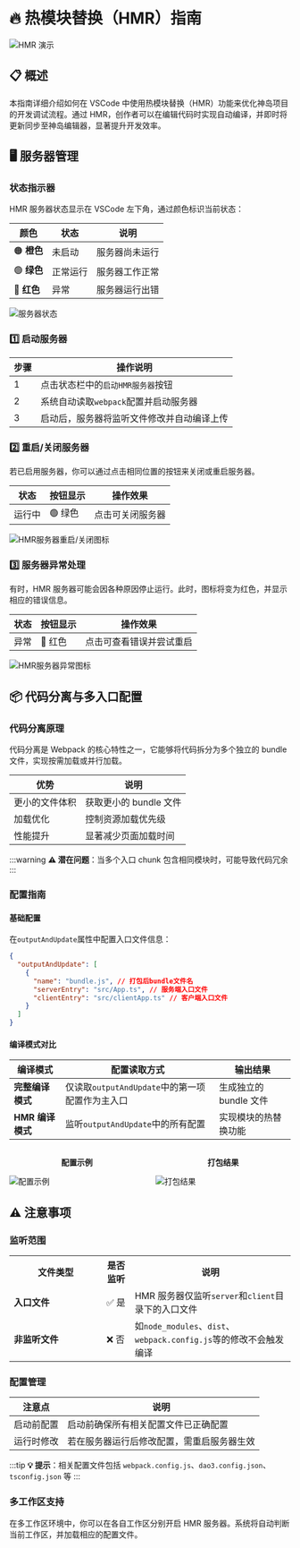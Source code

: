 # 🔥 热模块替换（HMR）指南

![HMR 演示](https://static.codemao.cn/pickduck/HJBNk__g1x.gif?hash=Fq9hwMXyh-2yGkZY1t42TXPsw57i)

## 📋 概述

本指南详细介绍如何在 VSCode 中使用热模块替换（HMR）功能来优化神岛项目的开发调试流程。通过 HMR，创作者可以在编辑代码时实现自动编译，并即时将更新同步至神岛编辑器，显著提升开发效率。

## 🖥️ 服务器管理

### 状态指示器

HMR 服务器状态显示在 VSCode 左下角，通过颜色标识当前状态：

| 颜色        | 状态     | 说明           |
| ----------- | -------- | -------------- |
| 🟠 **橙色** | 未启动   | 服务器尚未运行 |
| 🟢 **绿色** | 正常运行 | 服务器工作正常 |
| 🔴 **红色** | 异常     | 服务器运行出错 |

![服务器状态](/QQ20241128-233644.png)

### 1️⃣ 启动服务器

| 步骤 | 操作说明                                   |
| ---- | ------------------------------------------ |
| 1    | 点击状态栏中的`启动HMR服务器`按钮          |
| 2    | 系统自动读取`webpack`配置并启动服务器      |
| 3    | 启动后，服务器将监听文件修改并自动编译上传 |

### 2️⃣ 重启/关闭服务器

若已启用服务器，你可以通过点击相同位置的按钮来关闭或重启服务器。

| 状态   | 按钮显示 | 操作效果         |
| ------ | -------- | ---------------- |
| 运行中 | 🟢 绿色  | 点击可关闭服务器 |

![HMR服务器重启/关闭图标](/QQ20241128-233716.png)

### 3️⃣ 服务器异常处理

有时，HMR 服务器可能会因各种原因停止运行。此时，图标将变为红色，并显示相应的错误信息。

| 状态 | 按钮显示 | 操作效果                 |
| ---- | -------- | ------------------------ |
| 异常 | 🔴 红色  | 点击可查看错误并尝试重启 |

![HMR服务器异常图标](/QQ20241128-233914.png)

## 📦 代码分离与多入口配置

### 代码分离原理

代码分离是 Webpack 的核心特性之一，它能够将代码拆分为多个独立的 bundle 文件，实现按需加载或并行加载。

| 优势           | 说明                   |
| -------------- | ---------------------- |
| 更小的文件体积 | 获取更小的 bundle 文件 |
| 加载优化       | 控制资源加载优先级     |
| 性能提升       | 显著减少页面加载时间   |

:::warning
**⚠️ 潜在问题**：当多个入口 chunk 包含相同模块时，可能导致代码冗余
:::

### 配置指南

#### 基础配置

在`outputAndUpdate`属性中配置入口文件信息：

```json
{
  "outputAndUpdate": [
    {
      "name": "bundle.js", // 打包后bundle文件名
      "serverEntry": "src/App.ts", // 服务端入口文件
      "clientEntry": "src/clientApp.ts" // 客户端入口文件
    }
  ]
}
```

#### 编译模式对比

| 编译模式         | 配置读取方式                                    | 输出结果               |
| ---------------- | ----------------------------------------------- | ---------------------- |
| **完整编译模式** | 仅读取`outputAndUpdate`中的第一项配置作为主入口 | 生成独立的 bundle 文件 |
| **HMR 编译模式** | 监听`outputAndUpdate`中的所有配置               | 实现模块的热替换功能   |

<div style="display: flex; justify-content: space-between;">
  <div style="flex: 1; margin-right: 10px;">
    <p style="text-align: center;"><b>配置示例</b></p>
    <img src="/QQ20241210-141043.png" alt="配置示例" />
  </div>
  <div style="flex: 1; margin-left: 10px;">
    <p style="text-align: center;"><b>打包结果</b></p>
    <img src="/6CD4C58B97A169272B29BB0E4A7FB731.png" alt="打包结果" />
  </div>
</div>

## ⚠️ 注意事项

### 监听范围

<table>
  <tr>
    <th width="150">文件类型</th>
    <th>是否监听</th>
    <th>说明</th>
  </tr>
  <tr>
    <td><b>入口文件</b></td>
    <td>✅ 是</td>
    <td>HMR 服务器仅监听<code>server</code>和<code>client</code>目录下的入口文件</td>
  </tr>
  <tr>
    <td><b>非监听文件</b></td>
    <td>❌ 否</td>
    <td>如<code>node_modules</code>、<code>dist</code>、<code>webpack.config.js</code>等的修改不会触发编译</td>
  </tr>
</table>

### 配置管理

| 注意点     | 说明                                       |
| ---------- | ------------------------------------------ |
| 启动前配置 | 启动前确保所有相关配置文件已正确配置       |
| 运行时修改 | 若在服务器运行后修改配置，需重启服务器生效 |

:::tip
**💡 提示**：相关配置文件包括 `webpack.config.js`、`dao3.config.json`、`tsconfig.json` 等
:::

### 多工作区支持

在多工作区环境中，你可以在各自工作区分别开启 HMR 服务器。系统将自动判断当前工作区，并加载相应的配置文件。
